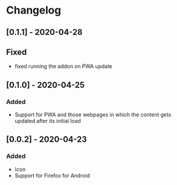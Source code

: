 # Changelog
## [0.1.1] - 2020-04-28
## Fixed
- fixed running the addon on PWA update

## [0.1.0] - 2020-04-25
### Added
- Support for PWA and those webpages in which the content gets updated after its initial load

## [0.0.2] - 2020-04-23
### Added
- Icon
- Support for Firefox for Android